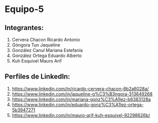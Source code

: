# Equipo-5

## Integrantes:
1. Cervera Chacon Ricardo Antonio
2. Góngora Tun Jaqueline
3. González Canul Mariana Estefanía
4. González Ortega Eduardo Alberto
5. Kuh Esquivel Mauro Arif

## Perfiles de LinkedIn:
1. https://www.linkedin.com/in/ricardo-cervera-chacon-6b2a6028a/
2. https://www.linkedin.com/in/jaqueline-g%C3%B3ngora-313649268
3. https://www.linkedin.com/in/mariana-gonz%C3%A1lez-b6383128a
4. https://www.linkedin.com/in/eduardo-gonz%C3%A1lez-ortega-5b3947271
5. https://www.linkedin.com/in/mauro-arif-kuh-esquivel-92298626b/
